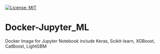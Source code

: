 [![License: MIT](https://img.shields.io/badge/license-MIT-blue.svg?style=flat)](https://github.com/DevStarSJ/Docker-Jupyter_ML/blob/master/LICENSE)

# Docker-Jupyter_ML
Docker Image for Jupyter Notebook include Keras, Scikit-learn, XGBoost, CatBoost, LightGBM
